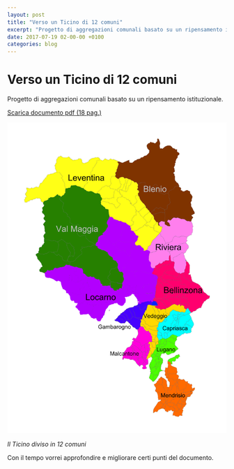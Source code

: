 ```yaml
---
layout: post
title: "Verso un Ticino di 12 comuni"
excerpt: "Progetto di aggregazioni comunali basato su un ripensamento istituzionale."
date: 2017-07-19 02-00-00 +0100
categories: blog
---
```


# Verso un Ticino di 12 comuni

Progetto di aggregazioni comunali basato su un ripensamento istituzionale.

[Scarica documento pdf (18 pag.)](/files/12comuni.pdf)

![Immagine Ticino 12 comuni](/files/12comuni-50.gif)

_Il Ticino diviso in 12 comuni_

Con il tempo vorrei approfondire e migliorare certi punti del documento.

